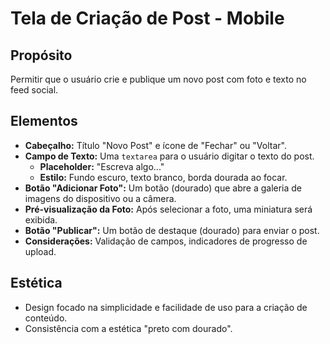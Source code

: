 # Tela de Criação de Post - Mobile

## Propósito
Permitir que o usuário crie e publique um novo post com foto e texto no feed social.

## Elementos
*   **Cabeçalho:** Título "Novo Post" e ícone de "Fechar" ou "Voltar".
*   **Campo de Texto:** Uma `textarea` para o usuário digitar o texto do post.
    *   **Placeholder:** "Escreva algo..."
    *   **Estilo:** Fundo escuro, texto branco, borda dourada ao focar.
*   **Botão "Adicionar Foto":** Um botão (dourado) que abre a galeria de imagens do dispositivo ou a câmera.
*   **Pré-visualização da Foto:** Após selecionar a foto, uma miniatura será exibida.
*   **Botão "Publicar":** Um botão de destaque (dourado) para enviar o post.
*   **Considerações:** Validação de campos, indicadores de progresso de upload.

## Estética
*   Design focado na simplicidade e facilidade de uso para a criação de conteúdo.
*   Consistência com a estética "preto com dourado".
